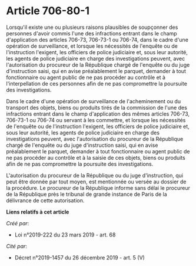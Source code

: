 # Article 706-80-1

Lorsqu'il existe une ou plusieurs raisons plausibles de soupçonner des personnes d'avoir commis l'une des infractions entrant
dans le champ d'application des articles 706-73, 706-73-1 ou 706-74, dans le cadre d'une opération de surveillance, et
lorsque les nécessités de l'enquête ou de l'instruction l'exigent, les officiers de police judiciaire et, sous leur autorité,
les agents de police judiciaire en charge des investigations peuvent, avec l'autorisation du procureur de la République
chargé de l'enquête ou du juge d'instruction saisi, qui en avise préalablement le parquet, demander à tout fonctionnaire ou
agent public de ne pas procéder au contrôle et à l'interpellation de ces personnes afin de ne pas compromettre la poursuite
des investigations.

Dans le cadre d'une opération de surveillance de l'acheminement ou du transport des objets, biens ou produits tirés de la
commission de l'une des infractions entrant dans le champ d'application des mêmes articles 706-73, 706-73-1 ou 706-74 ou
servant à les commettre, et lorsque les nécessités de l'enquête ou de l'instruction l'exigent, les officiers de police
judiciaire et, sous leur autorité, les agents de police judiciaire en charge des investigations peuvent, avec l'autorisation
du procureur de la République chargé de l'enquête ou du juge d'instruction saisi, qui en avise préalablement le parquet,
demander à tout fonctionnaire ou agent public de ne pas procéder au contrôle et à la saisie de ces objets, biens ou produits
afin de ne pas compromettre la poursuite des investigations.

L'autorisation du procureur de la République ou du juge d'instruction, qui peut être donnée par tout moyen, est mentionnée ou
versée au dossier de la procédure. Le procureur de la République informe sans délai le procureur de la République près le
tribunal de grande instance de Paris de la délivrance de cette autorisation.

**Liens relatifs à cet article**

_Créé par_:

  - Loi n°2019-222 du 23 mars 2019 - art. 68

_Cité par_:

  - Décret n°2019-1457 du 26 décembre 2019 - art. 5 (V)
